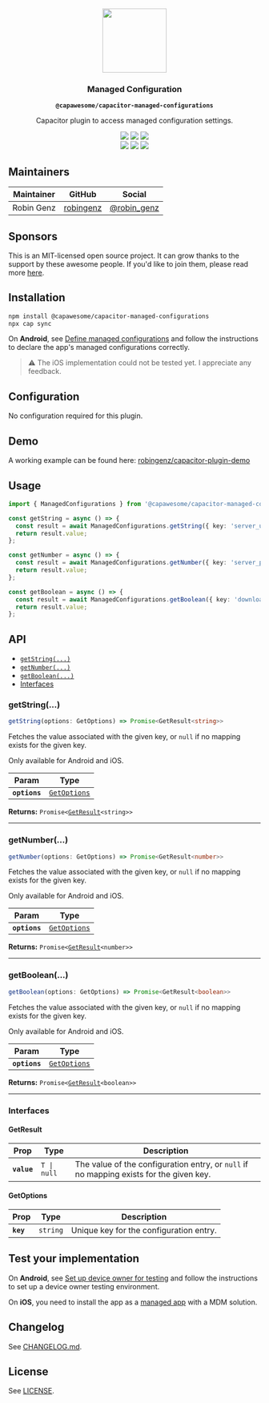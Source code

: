 <p align="center"><br><img src="https://avatars.githubusercontent.com/u/105555861" width="128" height="128" /></p>
<h3 align="center">Managed Configuration</h3>
<p align="center"><strong><code>@capawesome/capacitor-managed-configurations</code></strong></p>
<p align="center">
  Capacitor plugin to access managed configuration settings.
</p>

<p align="center">
  <img src="https://img.shields.io/maintenance/yes/2022?style=flat-square" />
  <a href="https://github.com/capawesome-team/capacitor-managed-configurations/actions?query=workflow%3A%22CI%22"><img src="https://img.shields.io/github/workflow/status/capawesome-team/capacitor-managed-configurations/CI/main?style=flat-square" /></a>
  <a href="https://www.npmjs.com/package/@capawesome/capacitor-managed-configurations"><img src="https://img.shields.io/npm/l/@capawesome/capacitor-managed-configurations?style=flat-square" /></a>
<br>
  <a href="https://www.npmjs.com/package/@capawesome/capacitor-managed-configurations"><img src="https://img.shields.io/npm/dw/@capawesome/capacitor-managed-configurations?style=flat-square" /></a>
  <a href="https://www.npmjs.com/package/@capawesome/capacitor-managed-configurations"><img src="https://img.shields.io/npm/v/@capawesome/capacitor-managed-configurations?style=flat-square" /></a>
  <a href="https://github.com/capawesome-team"><img src="https://img.shields.io/badge/part%20of-capawesome-%234f46e5?style=flat-square" /></a>
</p>

## Maintainers

| Maintainer | GitHub                                    | Social                                        |
| ---------- | ----------------------------------------- | --------------------------------------------- |
| Robin Genz | [robingenz](https://github.com/robingenz) | [@robin_genz](https://twitter.com/robin_genz) |

## Sponsors

This is an MIT-licensed open source project. 
It can grow thanks to the support by these awesome people. 
If you'd like to join them, please read more [here](https://github.com/sponsors/capawesome-team).  

<!-- sponsors --><!-- sponsors -->

## Installation

```bash
npm install @capawesome/capacitor-managed-configurations
npx cap sync
```

On **Android**, see [Define managed configurations](https://developer.android.com/work/managed-configurations#define-configuration) and follow the instructions to declare the app's managed configurations correctly.

> ⚠️ The iOS implementation could not be tested yet. I appreciate any feedback.

## Configuration

No configuration required for this plugin.

## Demo

A working example can be found here: [robingenz/capacitor-plugin-demo](https://github.com/robingenz/capacitor-plugin-demo)

## Usage

```typescript
import { ManagedConfigurations } from '@capawesome/capacitor-managed-configurations';

const getString = async () => {
  const result = await ManagedConfigurations.getString({ key: 'server_url' });
  return result.value;
};

const getNumber = async () => {
  const result = await ManagedConfigurations.getNumber({ key: 'server_port' });
  return result.value;
};

const getBoolean = async () => {
  const result = await ManagedConfigurations.getBoolean({ key: 'download_on_cellular' });
  return result.value;
};
```

## API

<docgen-index>

* [`getString(...)`](#getstring)
* [`getNumber(...)`](#getnumber)
* [`getBoolean(...)`](#getboolean)
* [Interfaces](#interfaces)

</docgen-index>

<docgen-api>
<!--Update the source file JSDoc comments and rerun docgen to update the docs below-->

### getString(...)

```typescript
getString(options: GetOptions) => Promise<GetResult<string>>
```

Fetches the value associated with the given key, or `null` if no mapping exists for the given key.

Only available for Android and iOS.

| Param         | Type                                              |
| ------------- | ------------------------------------------------- |
| **`options`** | <code><a href="#getoptions">GetOptions</a></code> |

**Returns:** <code>Promise&lt;<a href="#getresult">GetResult</a>&lt;string&gt;&gt;</code>

--------------------


### getNumber(...)

```typescript
getNumber(options: GetOptions) => Promise<GetResult<number>>
```

Fetches the value associated with the given key, or `null` if no mapping exists for the given key.

Only available for Android and iOS.

| Param         | Type                                              |
| ------------- | ------------------------------------------------- |
| **`options`** | <code><a href="#getoptions">GetOptions</a></code> |

**Returns:** <code>Promise&lt;<a href="#getresult">GetResult</a>&lt;number&gt;&gt;</code>

--------------------


### getBoolean(...)

```typescript
getBoolean(options: GetOptions) => Promise<GetResult<boolean>>
```

Fetches the value associated with the given key, or `null` if no mapping exists for the given key.

Only available for Android and iOS.

| Param         | Type                                              |
| ------------- | ------------------------------------------------- |
| **`options`** | <code><a href="#getoptions">GetOptions</a></code> |

**Returns:** <code>Promise&lt;<a href="#getresult">GetResult</a>&lt;boolean&gt;&gt;</code>

--------------------


### Interfaces


#### GetResult

| Prop        | Type                   | Description                                                                             |
| ----------- | ---------------------- | --------------------------------------------------------------------------------------- |
| **`value`** | <code>T \| null</code> | The value of the configuration entry, or `null` if no mapping exists for the given key. |


#### GetOptions

| Prop      | Type                | Description                             |
| --------- | ------------------- | --------------------------------------- |
| **`key`** | <code>string</code> | Unique key for the configuration entry. |

</docgen-api>

## Test your implementation

On **Android**, see [Set up device owner for testing](https://source.android.com/devices/tech/admin/testing-setup#set_up_the_device_owner_for_testing) and follow the instructions to set up a device owner testing environment.

On **iOS**, you need to install the app as a [managed app](https://support.apple.com/de-de/guide/deployment-reference-ios/iorf4d72eded/web) with a MDM solution.

## Changelog

See [CHANGELOG.md](https://github.com/capawesome-team/capacitor-managed-configurations/blob/master/CHANGELOG.md).

## License

See [LICENSE](https://github.com/capawesome-team/capacitor-managed-configurations/blob/master/LICENSE).
